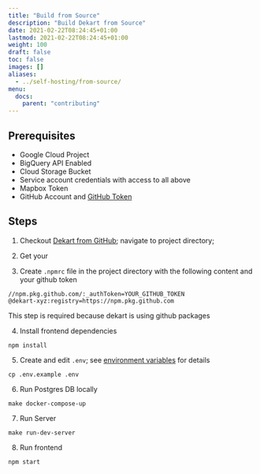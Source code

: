 ```yaml
---
title: "Build from Source"
description: "Build Dekart from Source"
date: 2021-02-22T08:24:45+01:00
lastmod: 2021-02-22T08:24:45+01:00
weight: 100
draft: false
toc: false
images: []
aliases:
  - ../self-hosting/from-source/
menu:
  docs:
    parent: "contributing"
---
```


## Prerequisites

* Google Cloud Project
* BigQuery API Enabled
* Cloud Storage Bucket
* Service account credentials with access to all above
* Mapbox Token
* GitHub Account and [GitHub Token](https://docs.github.com/en/github/authenticating-to-github/keeping-your-account-and-data-secure/creating-a-personal-access-token#creating-a-token)

## Steps

1. Checkout [Dekart from GitHub](https://github.com/dekart-xyz/dekart); navigate to project directory;

2. Get your

3. Create `.npmrc` file in the project directory with the following content and your github token

```
//npm.pkg.github.com/:_authToken=YOUR_GITHUB_TOKEN
@dekart-xyz:registry=https://npm.pkg.github.com

```

This step is required because dekart is using github packages

4. Install frontend dependencies
```
npm install
```

5. Create and edit `.env`; see [environment variables](/docs/configuration/environment-variables/) for details


```
cp .env.example .env
```

6. Run Postgres DB locally

```
make docker-compose-up
```

7. Run Server

```
make run-dev-server
```

8. Run frontend

```
npm start
```

